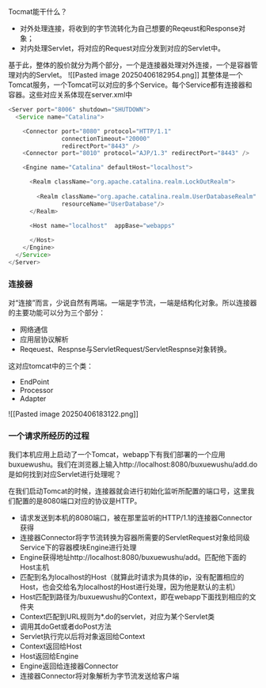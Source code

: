 Tocmat能干什么？

- 对外处理连接，将收到的字节流转化为自己想要的Reqeust和Response对象；
- 对内处理Servlet，将对应的Request对应分发到对应的Servlet中。

基于此，整体的股价就分为两个部分，一个是连接器处理对外连接，一个是容器管理对内的Servlet。
![[Pasted image 20250406182954.png]]
其整体是一个Tomcat服务，一个Tomcat可以对应的多个Service。每个Service都有连接器和容器。这些对应关系体现在server.xml中

```java
<Server port="8006" shutdown="SHUTDOWN">
  <Service name="Catalina">

    <Connector port="8080" protocol="HTTP/1.1"
               connectionTimeout="20000"
               redirectPort="8443" />
    <Connector port="8010" protocol="AJP/1.3" redirectPort="8443" />

    <Engine name="Catalina" defaultHost="localhost">

      <Realm className="org.apache.catalina.realm.LockOutRealm">
   
        <Realm className="org.apache.catalina.realm.UserDatabaseRealm"
               resourceName="UserDatabase"/>
      </Realm>

      <Host name="localhost"  appBase="webapps"
   
      </Host>
    </Engine>
  </Service>
</Server>
```

### 连接器

对“连接”而言，少说自然有两端。一端是字节流，一端是结构化对象。所以连接器的主要功能可以分为三个部分：

- 网络通信
- 应用层协议解析
- Reqeuest、Respnse与ServletRequest/ServletRespnse对象转换。

这对应tomcat中的三个类：

- EndPoint
- Processor
- Adapter

​![[Pasted image 20250406183122.png]]​

### 一个请求所经历的过程

我们本机应用上启动了一个Tomcat，webapp下有我们部署的一个应用buxuewushu​​。我们在浏览器上输入http://localhost:8080/buxuewushu/add.do​​是如何找到对应Servlet进行处理呢？

在我们启动Tomcat的时候，连接器就会进行初始化监听所配置的端口号，这里我们配置的是8080端口对应的协议是HTTP。

- 请求发送到本机的8080端口，被在那里监听的HTTP/1.1的连接器Connector获得
- 连接器Connector将字节流转换为容器所需要的ServletRequest​​对象给同级Service​​下的容器模块Engine进行处理
- Engine获得地址http://localhost:8080/buxuewushu/add​​。匹配他下面的Host主机
- 匹配到名为localhost的Host（就算此时请求为具体的ip，没有配置相应的Host，也会交给名为localhost的Host进行处理，因为他是默认的主机）
- Host匹配到路径为/buxuewushu​​的Context，即在webapp下面找到相应的文件夹
- Context匹配到URL规则为*.do的servlet，对应为某个Servlet类
- 调用其doGet​​或者doPost​​方法
- Servlet执行完以后将对象返回给Context
- Context返回给Host
- Host返回给Engine
- Engine返回给连接器Connector
- 连接器Connector将对象解析为字节流发送给客户端
